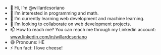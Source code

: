 - 👋 Hi, I’m @willardcsoriano
- 👀 I’m interested in programming and math.
- 🌱 I’m currently learning web development and machine learning. 
- 💞️ I’m looking to collaborate on web development projects.
- 📫 How to reach me? You can reach me through my Linkedin account: www.linkedin.com/in/willardcsoriano
- 😄 Pronouns: HE
- ⚡ Fun fact: I love cheese! 

<!---
willardcsoriano/willardcsoriano is a ✨ special ✨ repository because its `README.md` (this file) appears on your GitHub profile.
You can click the Preview link to take a look at your changes.
--->
